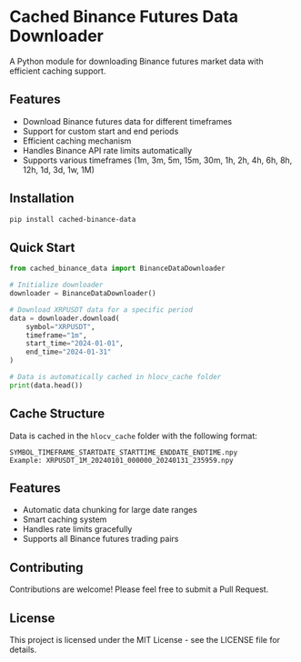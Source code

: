 # Cached Binance Futures Data Downloader

A Python module for downloading Binance futures market data with efficient caching support.

## Features

- Download Binance futures data for different timeframes
- Support for custom start and end periods
- Efficient caching mechanism
- Handles Binance API rate limits automatically
- Supports various timeframes (1m, 3m, 5m, 15m, 30m, 1h, 2h, 4h, 6h, 8h, 12h, 1d, 3d, 1w, 1M)

## Installation

```bash
pip install cached-binance-data
```

## Quick Start

```python
from cached_binance_data import BinanceDataDownloader

# Initialize downloader
downloader = BinanceDataDownloader()

# Download XRPUSDT data for a specific period
data = downloader.download(
    symbol="XRPUSDT",
    timeframe="1m",
    start_time="2024-01-01",
    end_time="2024-01-31"
)

# Data is automatically cached in hlocv_cache folder
print(data.head())
```

## Cache Structure

Data is cached in the `hlocv_cache` folder with the following format:
```
SYMBOL_TIMEFRAME_STARTDATE_STARTTIME_ENDDATE_ENDTIME.npy
Example: XRPUSDT_1M_20240101_000000_20240131_235959.npy
```

## Features

- Automatic data chunking for large date ranges
- Smart caching system
- Handles rate limits gracefully
- Supports all Binance futures trading pairs

## Contributing

Contributions are welcome! Please feel free to submit a Pull Request.

## License

This project is licensed under the MIT License - see the LICENSE file for details. 